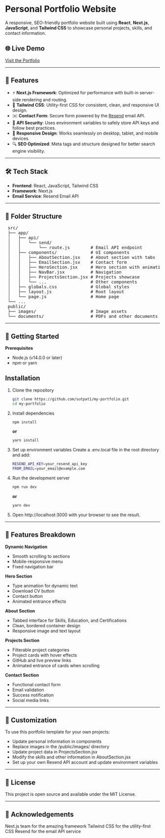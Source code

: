 # Personal Portfolio Website

A responsive, SEO-friendly portfolio website built using **React**, **Next.js**, **JavaScript**, and **Tailwind CSS** to showcase personal projects, skills, and contact information.

## 🌐 Live Demo

[Visit the Portfolio](https://sharvutpat.com/) 

---

## 🚀 Features

- ⚡ **Next.js Framework**: Optimized for performance with built-in server-side rendering and routing.
- 🎨 **Tailwind CSS**: Utility-first CSS for consistent, clean, and responsive UI design.
- ✉️ **Contact Form**: Secure form powered by the [Resend](https://resend.com/) email API.
- 🔐 **API Security**: Uses environment variables to safely store API keys and follow best practices.
- 📱 **Responsive Design**: Works seamlessly on desktop, tablet, and mobile devices.
- 🔍 **SEO Optimized**: Meta tags and structure designed for better search engine visibility.

---

## 🛠️ Tech Stack

- **Frontend**: React, JavaScript, Tailwind CSS
- **Framework**: Next.js
- **Email Service**: Resend Email API

---

## 📁 Folder Structure 
<pre lang="markdown"> src/
 ├── app/
 │   ├── api/
 │   │   └── send/
 │   │       └── route.js        # Email API endpoint
 │   ├── components/             # UI components
 │   │   ├── AboutSection.jsx    # About section with tabs
 │   │   ├── EmailSection.jsx    # Contact form
 │   │   ├── HeroSection.jsx     # Hero section with animations
 │   │   ├── NavBar.jsx          # Navigation
 │   │   ├── ProjectsSection.jsx # Projects showcase
 │   │   └── ...                 # Other components
 │   ├── globals.css             # Global styles
 │   ├── layout.js               # Root layout
 │   └── page.js                 # Home page
 └── ...
 public/
 ├── images/                     # Image assets
 └── documents/                  # PDFs and other documents
</pre>

---

## 🚀 Getting Started

**Prerequisites**

* Node.js (v14.0.0 or later)
* npm or yarn

## Installation


1. Clone the repository

   ```bash
   git clone https://github.com/sutpat1/my-portfolio.git
   cd my-portfolio

2. Install dependencies

   ```bash
   npm install
   ```
   
   **or**

   ```bash
   yarn install
   ```

3. Set up environment variables
Create a .env.local file in the root directory and add:

   ```bash
   RESEND_API_KEY=your_resend_api_key
   FROM_EMAIL=your_email@example.com
   ```

4. Run the development server

   ```bash
   npm run dev
   ```
   
   **or**

   ```bash
   yarn dev
   ```

5. Open http://localhost:3000 with your browser to see the result.

---

## 📱 Features Breakdown

**Dynamic Navigation**

* Smooth scrolling to sections
* Mobile-responsive menu
* Fixed navigation bar

**Hero Section**

* Type animation for dynamic text
* Download CV button
* Contact button
* Animated entrance effects

**About Section**

* Tabbed interface for Skills, Education, and Certifications
* Clean, bordered container design
* Responsive image and text layout

**Projects Section**

* Filterable project categories
* Project cards with hover effects
* GitHub and live preview links
* Animated entrance of cards when scrolling

**Contact Section**

* Functional contact form
* Email validation
* Success notification
* Social media links

---

## 🔧 Customization

To use this portfolio template for your own projects:

* Update personal information in components
* Replace images in the /public/images/ directory
* Update project data in ProjectsSection.jsx
* Modify the skills and other information in AboutSection.jsx
* Set up your own Resend API account and update environment variables

---

## 📄 License

This project is open source and available under the MIT License.

---

## 🤝 Acknowledgements

Next.js team for the amazing framework
Tailwind CSS for the utility-first CSS
Resend for the email API service
